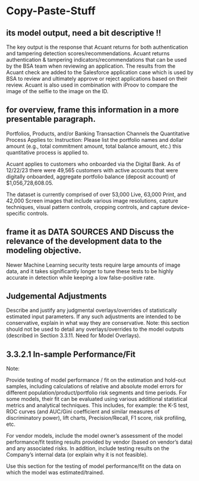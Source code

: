 # Copy-Paste-Stuff

## its model output, need a bit descriptive !!

The key output is the response that Acuant returns for both authentication and tampering detection scores/recommendations. Acuant returns authentication & tampering indicators/recommendations that can be used by the BSA team when reviewing an application. The results from the Acuant check are added to the Salesforce application case which is used by BSA to review and ultimately approve or reject applications based on their review. Acuant is also used in combination with iProov to compare the image of the selfie to the image on the ID.



## for overview, frame this information in a more presentable paragraph.

Portfolios, Products, and/or Banking Transaction Channels the Quantitative Process Applies to: Instruction: Please list the portfolio names and dollar amount (e.g., total commitment amount, total balance amount, etc.) this quantitative process is applied to.

Acuant applies to customers who onboarded via the Digital Bank. As of 12/22/23 there were 49,565 customers with active accounts that were digitally onboarded, aggregate portfolio balance (deposit account) of $1,056,728,608.05.

The dataset is currently comprised of over 53,000 Live, 63,000 Print, and 42,000 Screen images that include various image resolutions, capture techniques, visual pattern controls, cropping controls, and capture device-specific controls.


## frame it as DATA SOURCES AND Discuss the relevance of the development data to the modeling objective.

Newer Machine Learning security tests require large amounts of image data, and it takes significantly longer to tune these tests to be highly accurate in detection while keeping a low false-positive rate.

## Judgemental Adjustments

Describe and justify any judgmental overlays/overrides of statistically estimated input parameters. If any such adjustments are intended to be conservative, explain in what way they are conservative. Note: this section should not be used to detail any overlays/overrides to the model outputs (described in Section 3.3.11. Need for Model Overlays).

## 3.3.2.1	In-sample Performance/Fit

Note: 

Provide testing of model performance / fit on the estimation and hold-out samples, including calculations of relative and absolute model errors for different population/product/portfolio risk segments and time periods. For some models, their fit can be evaluated using various additional statistical metrics and analytical techniques. This includes, for example: the K-S test, ROC curves (and AUC/Gini coefficient and similar measures of discriminatory power), lift charts, Precision/Recall, F1 score, risk profiling, etc.

For vendor models, include the model owner’s assessment of the model performance/fit testing results provided by vendor (based on vendor’s data) and any associated risks. In addition, include testing results on the Company’s internal data (or explain why it is not feasible). 


Use this section for the testing of model performance/fit on the data on which the model was estimated/trained.













